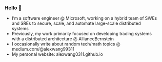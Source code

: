 ### Hello 👋
-  I’m a software engineer @ Microsoft, working on a hybrid team of SWEs and SREs to secure, scale, and automate large-scale distributed systems
-  Previously, my work primarily focused on developing trading systems with a distributed architecture @ AllianceBernstein
-  I occasionally write about random tech/math topics @ medium.com/@alexwang99311
-  My personal website: alexwang0311.github.io
<!--
**alexwang0311/alexwang0311** is a ✨ _special_ ✨ repository because its `README.md` (this file) appears on your GitHub profile.

Here are some ideas to get you started:


- 🌱 I’m currently learning ...
- 👯 I’m looking to collaborate on ...
- 🤔 I’m looking for help with ...
- 💬 Ask me about ...
- 📫 How to reach me: ...
- 😄 Pronouns: ...
- ⚡ Fun fact: ...
-->

